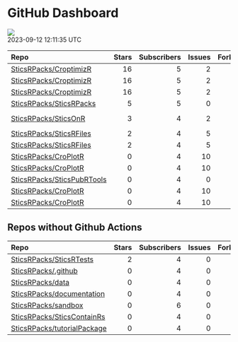 GitHub Dashboard
================

![](https://github.com/SticsRPacks/status/workflows/Render%20Status/badge.svg)  
2023-09-12 12:11:35 UTC

| Repo                                                                        | Stars | Subscribers | Issues | Forks | Status                                                                                                                                                                                                                                                                                                                                                                                                                                                      | Commit                                                                                                                                                                                                                                                  |
|:----------------------------------------------------------------------------|------:|------------:|-------:|------:|:------------------------------------------------------------------------------------------------------------------------------------------------------------------------------------------------------------------------------------------------------------------------------------------------------------------------------------------------------------------------------------------------------------------------------------------------------------|:--------------------------------------------------------------------------------------------------------------------------------------------------------------------------------------------------------------------------------------------------------|
| [SticsRPacks/CroptimizR](https://github.com/SticsRPacks/CroptimizR)         |    16 |           5 |      2 |     5 | [![](https://github.com/SticsRPacks/CroptimizR/workflows/test-coverage/badge.svg)](https://github.com/SticsRPacks/CroptimizR/actions/runs/5659024126)                                                                                                                                                                                                                                                                                                       | <a href="https://github.com/SticsRPacks/CroptimizR/commit/0a9d5c45b02ad4f65c451dc9c6da8b7fab8322ca" title="Bugfix: generation of gelman plot crashed in case of more than 2 parameters estimated and thin not initialized in optim_options.">0a9d5c</a> |
| [SticsRPacks/CroptimizR](https://github.com/SticsRPacks/CroptimizR)         |    16 |           5 |      2 |     5 | [![](https://github.com/SticsRPacks/CroptimizR/workflows/Update%20CITATION.cff/badge.svg)](https://github.com/SticsRPacks/CroptimizR/actions/runs/5387369339)                                                                                                                                                                                                                                                                                               | <a href="https://github.com/SticsRPacks/CroptimizR/commit/6b4291a0ec66a670b199ab8d69ef8b0770a21150" title="Update CITATION.cff">6b4291</a>                                                                                                              |
| [SticsRPacks/CroptimizR](https://github.com/SticsRPacks/CroptimizR)         |    16 |           5 |      2 |     5 | [![](https://github.com/SticsRPacks/CroptimizR/workflows/R-CMD-check/badge.svg)](https://github.com/SticsRPacks/CroptimizR/actions/runs/5749145800)                                                                                                                                                                                                                                                                                                         | <a href="https://github.com/SticsRPacks/CroptimizR/commit/aa3f1d3de67e442928af6a4ba4aff135dcd2d3b0" title="Fixed likelihood_log_iidn">aa3f1d</a>                                                                                                        |
| [SticsRPacks/SticsRPacks](https://github.com/SticsRPacks/SticsRPacks)       |     5 |           5 |      0 |     3 | [![](https://github.com/SticsRPacks/SticsRPacks/workflows/R-CMD-check/badge.svg)](https://github.com/SticsRPacks/SticsRPacks/actions/runs/5530350196)                                                                                                                                                                                                                                                                                                       | <a href="https://github.com/SticsRPacks/SticsRPacks/commit/bc1b426ea54fc158e37f459bfd916abc87e8e5f1" title="Merge branch 'main' of https://github.com/SticsRPacks/SticsRPacks into main">bc1b42</a>                                                     |
| [SticsRPacks/SticsOnR](https://github.com/SticsRPacks/SticsOnR)             |     3 |           4 |      2 |     3 | [![](https://github.com/SticsRPacks/SticsOnR/workflows/R-CMD-check/badge.svg)](https://github.com/SticsRPacks/SticsOnR/actions/runs/5540907595) [![](https://github.com/SticsRPacks/SticsOnR/workflows/test-coverage/badge.svg)](https://github.com/SticsRPacks/SticsOnR/actions/runs/5540551873) [![](https://github.com/SticsRPacks/SticsOnR/workflows/Update%20CITATION.cff/badge.svg)](https://github.com/SticsRPacks/SticsOnR/actions/runs/5540907600) | <a href="https://github.com/SticsRPacks/SticsOnR/commit/3a250b188e0b083c2c56a547c5abb23411c73da6" title="Update update-citation-cff.yaml (#7)">3a250b</a>                                                                                               |
| [SticsRPacks/SticsRFiles](https://github.com/SticsRPacks/SticsRFiles)       |     2 |           4 |      5 |     3 | [![](https://github.com/SticsRPacks/SticsRFiles/workflows/Update%20CITATION.cff/badge.svg)](https://github.com/SticsRPacks/SticsRFiles/actions/runs/5690142502)                                                                                                                                                                                                                                                                                             | <a href="https://github.com/SticsRPacks/SticsRFiles/commit/361c37c1dc16216f70d9ad3684588ebd0ae35d01" title="Merged main into branch">361c37</a>                                                                                                         |
| [SticsRPacks/SticsRFiles](https://github.com/SticsRPacks/SticsRFiles)       |     2 |           4 |      5 |     3 | [![](https://github.com/SticsRPacks/SticsRFiles/workflows/R-CMD-check/badge.svg)](https://github.com/SticsRPacks/SticsRFiles/actions/runs/6026205069) [![](https://github.com/SticsRPacks/SticsRFiles/workflows/test-coverage/badge.svg)](https://github.com/SticsRPacks/SticsRFiles/actions/runs/5690039961)                                                                                                                                               | <a href="https://github.com/SticsRPacks/SticsRFiles/commit/ed3ef394244f3e7a44093dd3c3424ee710282020" title="Plecharpent/fix/var conversion (#27)">ed3ef3</a>                                                                                            |
| [SticsRPacks/CroPlotR](https://github.com/SticsRPacks/CroPlotR)             |     0 |           4 |     10 |     0 | [![](https://github.com/SticsRPacks/CroPlotR/workflows/Update%20CITATION.cff/badge.svg)](https://github.com/SticsRPacks/CroPlotR/actions/runs/5387346558)                                                                                                                                                                                                                                                                                                   | <a href="https://github.com/SticsRPacks/CroPlotR/commit/a651c9dbab9b32aae29a8a5ecad14926a65c85dd" title="Updated test description following last fixes">a651c9</a>                                                                                      |
| [SticsRPacks/CroPlotR](https://github.com/SticsRPacks/CroPlotR)             |     0 |           4 |     10 |     0 | [![](https://github.com/SticsRPacks/CroPlotR/workflows/R-CMD-check/badge.svg)](https://github.com/SticsRPacks/CroPlotR/actions/runs/5411392776) [![](https://github.com/SticsRPacks/CroPlotR/workflows/test-coverage/badge.svg)](https://github.com/SticsRPacks/CroPlotR/actions/runs/5411392782)                                                                                                                                                           | <a href="https://github.com/SticsRPacks/CroPlotR/commit/de7771b800933571de7e6522b9b755281167e8a0" title="Merge pull request #13 from SticsRPacks/use-vdiffr">de7771</a>                                                                                 |
| [SticsRPacks/SticsPubRTools](https://github.com/SticsRPacks/SticsPubRTools) |     0 |           4 |      0 |     0 | [![](https://github.com/SticsRPacks/SticsPubRTools/workflows/R/badge.svg)](https://github.com/SticsRPacks/SticsPubRTools/actions/runs/2614645901)                                                                                                                                                                                                                                                                                                           | <a href="https://github.com/SticsRPacks/SticsPubRTools/commit/b3bde1b2faa3447acdb2015ae8b7c18c2aa7088c" title="fix: missing arg for several files">b3bde1</a>                                                                                           |
| [SticsRPacks/CroPlotR](https://github.com/SticsRPacks/CroPlotR)             |     0 |           4 |     10 |     0 | [![](https://github.com/SticsRPacks/CroPlotR/workflows/Update%20CITATION.cff/badge.svg)](https://github.com/SticsRPacks/CroPlotR/actions/runs/5387346558)                                                                                                                                                                                                                                                                                                   | <a href="https://github.com/SticsRPacks/CroPlotR/commit/a651c9dbab9b32aae29a8a5ecad14926a65c85dd" title="Updated test description following last fixes">a651c9</a>                                                                                      |
| [SticsRPacks/CroPlotR](https://github.com/SticsRPacks/CroPlotR)             |     0 |           4 |     10 |     0 | [![](https://github.com/SticsRPacks/CroPlotR/workflows/R-CMD-check/badge.svg)](https://github.com/SticsRPacks/CroPlotR/actions/runs/5411392776) [![](https://github.com/SticsRPacks/CroPlotR/workflows/test-coverage/badge.svg)](https://github.com/SticsRPacks/CroPlotR/actions/runs/5411392782)                                                                                                                                                           | <a href="https://github.com/SticsRPacks/CroPlotR/commit/de7771b800933571de7e6522b9b755281167e8a0" title="Merge pull request #13 from SticsRPacks/use-vdiffr">de7771</a>                                                                                 |

## Repos without Github Actions

| Repo                                                                          | Stars | Subscribers | Issues | Forks |
|:------------------------------------------------------------------------------|------:|------------:|-------:|------:|
| [SticsRPacks/SticsRTests](https://github.com/SticsRPacks/SticsRTests)         |     2 |           4 |      0 |     1 |
| [SticsRPacks/.github](https://github.com/SticsRPacks/.github)                 |     0 |           4 |      0 |     0 |
| [SticsRPacks/data](https://github.com/SticsRPacks/data)                       |     0 |           4 |      0 |     0 |
| [SticsRPacks/documentation](https://github.com/SticsRPacks/documentation)     |     0 |           4 |      0 |     0 |
| [SticsRPacks/sandbox](https://github.com/SticsRPacks/sandbox)                 |     0 |           6 |      0 |     0 |
| [SticsRPacks/SticsContainRs](https://github.com/SticsRPacks/SticsContainRs)   |     0 |           4 |      0 |     0 |
| [SticsRPacks/tutorialPackage](https://github.com/SticsRPacks/tutorialPackage) |     0 |           4 |      0 |     0 |
